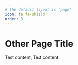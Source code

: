 ```yaml
---
# the default layout is 'page'
icon: fa fa-shield
order: 3
---
```


# Other Page Title
Test content, Test content
